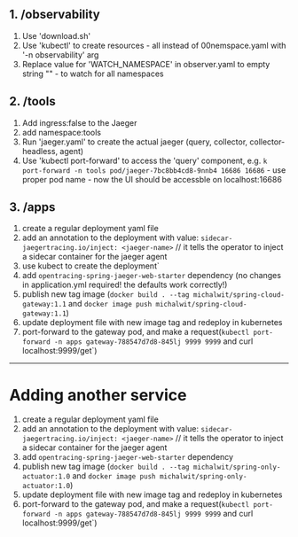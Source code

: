 ## 1. /observability
1. Use 'download.sh'
2. Use 'kubectl' to create resources - all instead of 00nemspace.yaml with '-n observability' arg
3. Replace value for 'WATCH_NAMESPACE' in observer.yaml to empty string "" - to watch for all namespaces

## 2. /tools
1. Add ingress:false to the Jaeger
2. add namespace:tools
3. Run 'jaeger.yaml' to create the actual jaeger (query, collector, collector-headless, agent)
4. Use 'kubectl port-forward' to access the 'query' component, e.g. `k port-forward -n tools pod/jaeger-7bc8bb4cd8-9nnb4 16686 16686` - use proper pod name - now the UI should be accessble on localhost:16686

## 3. /apps
1. create a regular deployment yaml file
2. add an annotation to the deployment with value: `sidecar-jaegertracing.io/inject: <jaeger-name>` // it tells the operator to inject a sidecar container for the jaeger agent
3. use kubect to create the deployment`
4. add `opentracing-spring-jaeger-web-starter` dependency (no changes in application.yml required! the defaults work correctly!)
5. publish new tag image (`docker build . --tag michalwit/spring-cloud-gateway:1.1` and `docker image push michalwit/spring-cloud-gateway:1.1`)
6. update deployment file with new image tag and redeploy in kubernetes
7. port-forward to the gateway pod, and make a request(`kubectl port-forward -n apps gateway-788547d7d8-845lj 9999 9999` and curl localhost:9999/get`)

------------------------

# Adding another service

1. create a regular deployment yaml file
2. add an annotation to the deployment with value: `sidecar-jaegertracing.io/inject: <jaeger-name>` // it tells the operator to inject a sidecar container for the jaeger agent
3. add `opentracing-spring-jaeger-web-starter` dependency 
4. publish new tag image (`docker build . --tag michalwit/spring-only-actuator:1.0` and `docker image push michalwit/spring-only-actuator:1.0`)
5. update deployment file with new image tag and redeploy in kubernetes
6. port-forward to the gateway pod, and make a request(`kubectl port-forward -n apps gateway-788547d7d8-845lj 9999 9999` and curl localhost:9999/get`)

